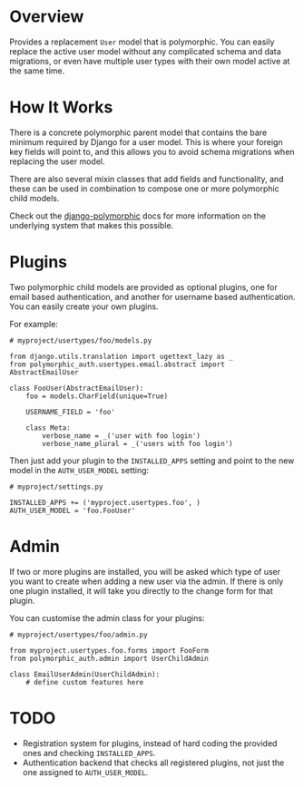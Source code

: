 Overview
========

Provides a replacement `User` model that is polymorphic. You can easily replace
the active user model without any complicated schema and data migrations, or
even have multiple user types with their own model active at the same time.


How It Works
============

There is a concrete polymorphic parent model that contains the bare minimum
required by Django for a user model. This is where your foreign key fields will
point to, and this allows you to avoid schema migrations when replacing the
user model.

There are also several mixin classes that add fields and functionality, and
these can be used in combination to compose one or more polymorphic child
models.

Check out the [django-polymorphic][django-polymorphic] docs for more
information on the underlying system that makes this possible.


Plugins
=======

Two polymorphic child models are provided as optional plugins, one for email
based authentication, and another for username based authentication. You can
easily create your own plugins.

For example:

    # myproject/usertypes/foo/models.py

    from django.utils.translation import ugettext_lazy as _
    from polymorphic_auth.usertypes.email.abstract import AbstractEmailUser

    class FooUser(AbstractEmailUser):
        foo = models.CharField(unique=True)

        USERNAME_FIELD = 'foo'

        class Meta:
            verbose_name = _('user with foo login')
            verbose_name_plural = _('users with foo login')

Then just add your plugin to the `INSTALLED_APPS` setting and point to the new
model in the `AUTH_USER_MODEL` setting:

    # myproject/settings.py

    INSTALLED_APPS += ('myproject.usertypes.foo', )
    AUTH_USER_MODEL = 'foo.FooUser'


Admin
=====

If two or more plugins are installed, you will be asked which type of user you
want to create when adding a new user via the admin. If there is only one
plugin installed, it will take you directly to the change form for that plugin.

You can customise the admin class for your plugins:

    # myproject/usertypes/foo/admin.py

    from myproject.usertypes.foo.forms import FooForm
    from polymorphic_auth.admin import UserChildAdmin

    class EmailUserAdmin(UserChildAdmin):
        # define custom features here


TODO
====

  * Registration system for plugins, instead of hard coding the provided ones
    and checking `INSTALLED_APPS`.
  * Authentication backend that checks all registered plugins, not just the one
    assigned to `AUTH_USER_MODEL`.


[django-polymorphic]: https://django-polymorphic.readthedocs.org/en/latest/index.html
